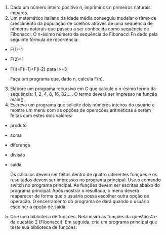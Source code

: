 1. Dado um número inteiro positivo n, imprimir os n primeiros naturais ímpares.
2. Um matemático italiano da idade média conseguiu modelar o ritmo de crescimento da população de coelhos através de uma sequência de números naturais que passou a ser conhecida como sequência de Fibonacci. O n-ésimo número da sequência de Fibonacci Fn dado pela seguinte fórmula de recorrência:

* F(1)=1
* F(2)=1
* F(i)=F(i-1)+F(i-2) para i>=3

  Faça um programa que, dado n, calcula F(n).

3. Elabore um programa recursivo em C que calcule o n-ésimo termo da sequência: 1, 2, 4, 8, 16, 32... . O termo deverá ser impresso na função main().
4. Escreva um programa que solicite dois números inteiros do usuário e mostre um menu com as opções de operações aritméticas a serem feitas com estes dois valores:
- produto
- soma
- diferença
- divisão
- saída

  Os cálculos devem ser feitos dentro de quatro diferentes funções e os resultados devem ser impressos no programa principal. Use o comando switch no programa principal. As funções devem ser escritas abaixo do programa principal. Após mostrar o resultado, o menu deverá reaparecer de forma que o usuário possa escolher outra opção de operação. O encerramento do programa se dará quando o usuário escolher a opção de saída.
5. Crie uma biblioteca de funções. Nela insira as funções da questão 4 e da questão 2 (Fibonacci). Em seguida, crie um programa principal que teste sua biblioteca de funções.
